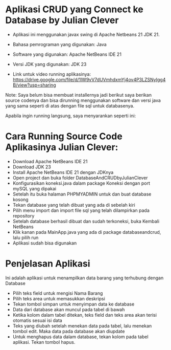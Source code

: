 # Aplikasi CRUD yang Connect ke Database by Julian Clever
- Aplikasi ini menggunakan javax swing di Apache Netbeans 21 JDK 21.

- Bahasa pemrograman yang digunakan: Java
- Software yang digunakan: Apache NetBeans IDE 21
- Versi JDK yang digunakan: JDK 23

- Link untuk video running aplikasinya: https://drive.google.com/file/d/1lW9vV7dUVmhdxmYj4ov4P3LZSNyIgg4B/view?usp=sharing

Note: Saya belum bisa membuat installernya jadi berikut saya berikan source codenya dan bisa dirunning menggunakan software dan versi java yang sama seperti di atas dengan file sql untuk databasenya.

Apabila ingin running langsung, saya menyarankan seperti ini:
# Cara Running Source Code Aplikasinya Julian Clever:

- Download Apache NetBeans IDE 21
- Download JDK 23
- Install Apache NetBeans IDE 21 dengan JDKnya
- Open project dan buka folder DatabaseAndCRUDbyJulianClever
- Konfigurasikan koneksi.java dalam package Koneksi dengan port mySQL yang dipakai
- Setelah itu buka halaman PHPMYADMIN untuk dan buat database kosong
- Tekan database yang telah dibuat yang ada di sebelah kiri
- Pilih menu import dan import file sql yang telah dilampirkan pada repository
- Setelah database berhasil dibuat dan sudah terkoneksi, buka Kembali NetBeans
- Klik kanan pada MainApp.java yang ada di package databaseandcrud, lalu pilih run
- Aplikasi sudah bisa digunakan

# Penjelasan Aplikasi
Ini adalah aplikasi untuk menampilkan data barang yang terhubung dengan Database
- Pilih teks field untuk mengisi Nama Barang
- Pilih teks area untuk memasukkan deskripsi
- Tekan tombol simpan untuk menyimpan data ke database
- Data dari database akan muncul pada tabel di bawah
- Ketika kolom dalam tabel ditekan, teks field dan teks area akan terisi otomatis sesuai isi data
- Teks yang diubah setelah menekan data pada tabel, lalu menekan tombol edit. Maka data pada database akan diupdate
- Untuk menghapus data dalam database, tekan kolom pada tabel aplikasi. Tekan tombol hapus.
